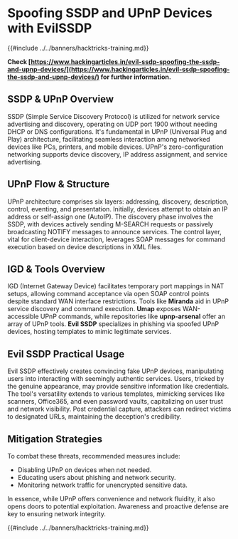 # Spoofing SSDP and UPnP Devices with EvilSSDP

{{#include ../../banners/hacktricks-training.md}}

**Check [https://www.hackingarticles.in/evil-ssdp-spoofing-the-ssdp-and-upnp-devices/](https://www.hackingarticles.in/evil-ssdp-spoofing-the-ssdp-and-upnp-devices/) for further information.**

## **SSDP & UPnP Overview**

SSDP (Simple Service Discovery Protocol) is utilized for network service advertising and discovery, operating on UDP port 1900 without needing DHCP or DNS configurations. It's fundamental in UPnP (Universal Plug and Play) architecture, facilitating seamless interaction among networked devices like PCs, printers, and mobile devices. UPnP's zero-configuration networking supports device discovery, IP address assignment, and service advertising.

## **UPnP Flow & Structure**

UPnP architecture comprises six layers: addressing, discovery, description, control, eventing, and presentation. Initially, devices attempt to obtain an IP address or self-assign one (AutoIP). The discovery phase involves the SSDP, with devices actively sending M-SEARCH requests or passively broadcasting NOTIFY messages to announce services. The control layer, vital for client-device interaction, leverages SOAP messages for command execution based on device descriptions in XML files.

## **IGD & Tools Overview**

IGD (Internet Gateway Device) facilitates temporary port mappings in NAT setups, allowing command acceptance via open SOAP control points despite standard WAN interface restrictions. Tools like **Miranda** aid in UPnP service discovery and command execution. **Umap** exposes WAN-accessible UPnP commands, while repositories like **upnp-arsenal** offer an array of UPnP tools. **Evil SSDP** specializes in phishing via spoofed UPnP devices, hosting templates to mimic legitimate services.

## **Evil SSDP Practical Usage**

Evil SSDP effectively creates convincing fake UPnP devices, manipulating users into interacting with seemingly authentic services. Users, tricked by the genuine appearance, may provide sensitive information like credentials. The tool's versatility extends to various templates, mimicking services like scanners, Office365, and even password vaults, capitalizing on user trust and network visibility. Post credential capture, attackers can redirect victims to designated URLs, maintaining the deception's credibility.

## **Mitigation Strategies**

To combat these threats, recommended measures include:

- Disabling UPnP on devices when not needed.
- Educating users about phishing and network security.
- Monitoring network traffic for unencrypted sensitive data.

In essence, while UPnP offers convenience and network fluidity, it also opens doors to potential exploitation. Awareness and proactive defense are key to ensuring network integrity.

{{#include ../../banners/hacktricks-training.md}}

